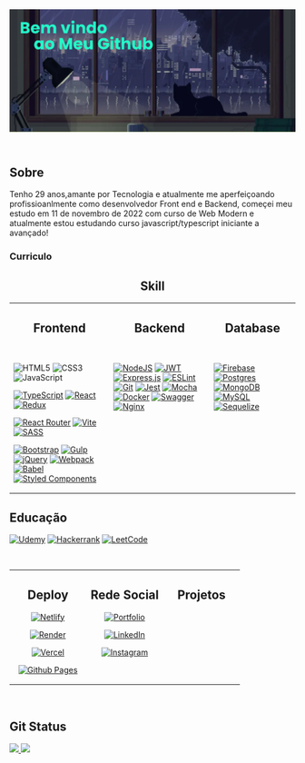 <header>
   
 <div align='left'>
   <img  src="./css/banner2.png" alt="Sublime's custom image" />
 </div>
 
</header>

<section>
   
   <h2>Sobre </h2>
   
   <p>
      Tenho 29 anos,amante por Tecnologia e atualmente me aperfeiçoando profissioanlmente 
      como desenvolvedor Front end e Backend, começei meu estudo em 11 de novembro de 2022
      com curso de Web Modern e atualmente estou estudando curso javascript/typescript iniciante a avançado!
   </p>

   <h3>Curriculo </h3>
</section>

<h2 align="center">  Skill   </h2>
<table><tr><td valign="top" width="35%">

<h2 align="center"> Frontend   </h2>

<div align="left">  


   <br>
   
   ![HTML5](https://img.shields.io/badge/html5-%23E34F26.svg?style=for-the-badge&logo=html5&logoColor=white)
   ![CSS3](https://img.shields.io/badge/css3-%231572B6.svg?style=for-the-badge&logo=css3&logoColor=white)
   ![JavaScript](https://img.shields.io/badge/javascript-%23323330.svg?style=for-the-badge&logo=javascript&logoColor=%23F7DF1E)
   
   [![TypeScript](https://img.shields.io/badge/typescript-%23007ACC.svg?style=for-the-badge&logo=typescript&logoColor=white)]()
   [![React](https://img.shields.io/badge/react-%2320232a.svg?style=for-the-badge&logo=react&logoColor=%2361DAFB)]()
   [![Redux](https://img.shields.io/badge/redux-%23593d88.svg?style=for-the-badge&logo=redux&logoColor=white)]()
   
   [![React Router](https://img.shields.io/badge/React_Router-CA4245?style=for-the-badge&logo=react-router&logoColor=white)]()
   [![Vite](https://img.shields.io/badge/vite-%23646CFF.svg?style=for-the-badge&logo=vite&logoColor=white)]()
   [![SASS](https://img.shields.io/badge/SASS-hotpink.svg?style=for-the-badge&logo=SASS&logoColor=white)]()
   
   [![Bootstrap](https://img.shields.io/badge/bootstrap-%238511FA.svg?style=for-the-badge&logo=bootstrap&logoColor=white)]()
   [![Gulp](https://img.shields.io/badge/GULP-%23CF4647.svg?style=for-the-badge&logo=gulp&logoColor=white)]()
   [![jQuery](https://img.shields.io/badge/jquery-%230769AD.svg?style=for-the-badge&logo=jquery&logoColor=white)]()
   [![Webpack](https://img.shields.io/badge/webpack-%238DD6F9.svg?style=for-the-badge&logo=webpack&logoColor=black)]()
   [![Babel](https://img.shields.io/badge/Babel-F9DC3e?style=for-the-badge&logo=babel&logoColor=black)]()
   [![Styled Components](https://img.shields.io/badge/styled--components-DB7093?style=for-the-badge&logo=styled-components&logoColor=white)]()


</div>

</td><td valign="top" width="35%">

<h2 align="center"> Backend  </h2>
<div align="left">  

   <br>
   
[![NodeJS](https://img.shields.io/badge/node.js-6DA55F?style=for-the-badge&logo=node.js&logoColor=white)]()
[![JWT](https://img.shields.io/badge/JWT-black?style=for-the-badge&logo=JSON%20web%20tokens)]() 
[![Express.js](https://img.shields.io/badge/express.js-%23404d59.svg?style=for-the-badge&logo=express&logoColor=%2361DAFB)]()
[![ESLint](https://img.shields.io/badge/ESLint-4B3263?style=for-the-badge&logo=eslint&logoColor=white)]()
[![Git](https://img.shields.io/badge/git-%23F05033.svg?style=for-the-badge&logo=git&logoColor=white)]()
[![Jest](https://img.shields.io/badge/-jest-%23C21325?style=for-the-badge&logo=jest&logoColor=white)]()
[![Mocha](https://img.shields.io/badge/-mocha-%238D6748?style=for-the-badge&logo=mocha&logoColor=white)]()
[![Docker](https://img.shields.io/badge/docker-%230db7ed.svg?style=for-the-badge&logo=docker&logoColor=white)]()
[![Swagger](https://img.shields.io/badge/-Swagger-%23Clojure?style=for-the-badge&logo=swagger&logoColor=white)]()
[![Nginx](https://img.shields.io/badge/nginx-%23009639.svg?style=for-the-badge&logo=nginx&logoColor=white)]()

</div>

</td><td valign="top" width="40%">

<h2 align="center"> Database  </h2>

<div align="left">

<br>

[![Firebase](https://img.shields.io/badge/firebase-%23039BE5.svg?style=for-the-badge&logo=firebase)]()
[![Postgres](https://img.shields.io/badge/postgres-%23316192.svg?style=for-the-badge&logo=postgresql&logoColor=white)]()
[![MongoDB](https://img.shields.io/badge/MongoDB-%234ea94b.svg?style=for-the-badge&logo=mongodb&logoColor=white)]()
[![MySQL](https://img.shields.io/badge/mysql-%2300f.svg?style=for-the-badge&logo=mysql&logoColor=white)]()
[![Sequelize](https://img.shields.io/badge/Sequelize-52B0E7?style=for-the-badge&logo=Sequelize&logoColor=white)]()

</div>

</td></tr></table>  

<h2> Educação </h2>

[![Udemy](https://img.shields.io/badge/Udemy-A435F0?style=for-the-badge&logo=Udemy&logoColor=white)]()
[![Hackerrank](https://img.shields.io/badge/-Hackerrank-2EC866?style=for-the-badge&logo=HackerRank&logoColor=white)]()
[![LeetCode](https://img.shields.io/badge/LeetCode-000000?style=for-the-badge&logo=LeetCode&logoColor=#d16c06)]()

<br/> 
<table><tr><td valign="top" width="33%">


<h2 align="center"> Deploy </h2>
<div align="center">  

[![Netlify](https://img.shields.io/badge/netlify-%23000000.svg?style=for-the-badge&logo=netlify&logoColor=#00C7B7)]()

[![Render](https://img.shields.io/badge/Render-%46E3B7.svg?style=for-the-badge&logo=render&logoColor=white)]()

[![Vercel](https://img.shields.io/badge/vercel-%23000000.svg?style=for-the-badge&logo=vercel&logoColor=white)]()

[![Github Pages](https://img.shields.io/badge/github%20pages-121013?style=for-the-badge&logo=github&logoColor=white)]()

</div>

</td><td valign="top" width="33%">

 <h2 align="center">Rede Social  </h2>
  
 <div align="center">  

[![Portfolio](https://img.shields.io/badge/Portfolio-%23000000.svg?style=for-the-badge&logo=firefox&logoColor=#FF7139)]()

[![LinkedIn](https://img.shields.io/badge/linkedin-%230077B5.svg?style=for-the-badge&logo=linkedin&logoColor=white)](https://www.linkedin.com/in/lucas-felipe-a58b34259/)

[![Instagram](https://img.shields.io/badge/Instagram-%23E4405F.svg?style=for-the-badge&logo=Instagram&logoColor=white)](https://www.instagram.com/lkas_f/)

</div>

</td><td valign="top" width="33%">


<h2 align="center">Projetos</h2>

<div>
   
   
</div>

</td></tr></table>  

<br/>  
<h2>Git Status </h2>

<section style="display:inline_block">
<a href="https://github.com/Luk3rF7">
 <img height="180em" src="https://github-readme-stats.vercel.app/api?username=Luk3rF7&show_icons=true&theme=dark&include_all_commits=true&count_private=true"/>
 <img height="180em" src="https://github-readme-stats.vercel.app/api/top-langs/?username=Luk3rF7&layout=compact&langs_count=16&theme=dark"/>
</a>
</section>
